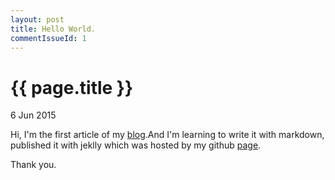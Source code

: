 ```yaml
---
layout: post
title: Hello World.
commentIssueId: 1
---
```


{{ page.title }}
================

<p class="meta">6 Jun 2015 </p>

Hi, I'm the first article of my [blog](http://haiyf.space).And I'm learning
to write it with markdown, published it with jeklly which was hosted by my 
github [page](https://github.com/haiy/haiy.github.io).

Thank you.
